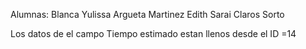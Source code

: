 Alumnas: 
Blanca Yulissa Argueta Martinez
Edith Sarai Claros Sorto

Los datos de el campo Tiempo estimado estan llenos desde el ID =14
